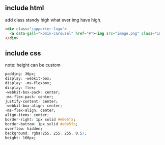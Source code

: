 ## include html
add class standy high what ever img have high.

```html
<div class="supporter-logo">
  <a data-gall="komik-carousel" href="#"><img src="image.png" class="img-fluid" alt="" title=""></a>
</div>
```

## include css
note: height can be custom

```css
padding: 30px;
display: -webkit-box;
display: -ms-flexbox;
display: flex;
-webkit-box-pack: center;
-ms-flex-pack: center;
justify-content: center;
-webkit-box-align: center;
-ms-flex-align: center;
align-items: center;
border-right: 1px solid #e0e5fa;
border-bottom: 1px solid #e0e5fa;
overflow: hidden;
background: rgba(255, 255, 255, 0.5);
height: 160px;
```
